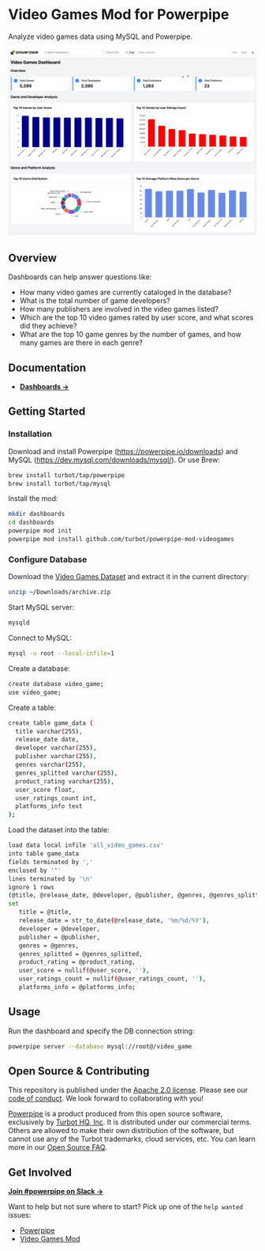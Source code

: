 # Video Games Mod for Powerpipe

Analyze video games data using MySQL and Powerpipe.

![image](https://github.com/turbot/powerpipe-mod-videogames/blob/add-dashboard/docs/videogames_dashboard_screenshot.png)

## Overview

Dashboards can help answer questions like:

- How many video games are currently cataloged in the database?
- What is the total number of game developers?
- How many publishers are involved in the video games listed?
- Which are the top 10 video games rated by user score, and what scores did they achieve?
- What are the top 10 game genres by the number of games, and how many games are there in each genre?

## Documentation

- **[Dashboards →](https://hub.powerpipe.io/mods/turbot/videogames/dashboards)**

## Getting Started

### Installation

Download and install Powerpipe (https://powerpipe.io/downloads) and MySQL (https://dev.mysql.com/downloads/mysql/). Or use Brew:

```sh
brew install turbot/tap/powerpipe
brew install turbot/tap/mysql
```

Install the mod:

```sh
mkdir dashboards
cd dashboards
powerpipe mod init
powerpipe mod install github.com/turbot/powerpipe-mod-videogames
```

### Configure Database

Download the [Video Games Dataset](https://www.kaggle.com/datasets/beridzeg45/video-games/versions/2) and extract it in the current directory:

```sh
unzip ~/Downloads/archive.zip
```

Start MySQL server:

```sh
mysqld
```

Connect to MySQL:

```sh
mysql -u root --local-infile=1
```

Create a database:

```sh
create database video_game;
use video_game;
```

Create a table:

```sh
create table game_data (
  title varchar(255),
  release_date date,
  developer varchar(255),
  publisher varchar(255),
  genres varchar(255),
  genres_splitted varchar(255),
  product_rating varchar(255),
  user_score float,
  user_ratings_count int,
  platforms_info text
);
```

Load the dataset into the table:

```sh
load data local infile 'all_video_games.csv'
into table game_data
fields terminated by ','
enclosed by '"'
lines terminated by '\n'
ignore 1 rows
(@title, @release_date, @developer, @publisher, @genres, @genres_splitted, @product_rating, @user_score, @user_ratings_count, @platforms_info)
set
   title = @title,
   release_date = str_to_date(@release_date, '%m/%d/%Y'),
   developer = @developer,
   publisher = @publisher,
   genres = @genres,
   genres_splitted = @genres_splitted,
   product_rating = @product_rating,
   user_score = nullif(@user_score, ''),
   user_ratings_count = nullif(@user_ratings_count, ''),
   platforms_info = @platforms_info;
```

## Usage

Run the dashboard and specify the DB connection string:

```sh
powerpipe server --database mysql://root@/video_game
```

## Open Source & Contributing

This repository is published under the [Apache 2.0 license](https://www.apache.org/licenses/LICENSE-2.0). Please see our [code of conduct](https://github.com/turbot/.github/blob/main/CODE_OF_CONDUCT.md). We look forward to collaborating with you!

[Powerpipe](https://powerpipe.io) is a product produced from this open source software, exclusively by [Turbot HQ, Inc](https://turbot.com). It is distributed under our commercial terms. Others are allowed to make their own distribution of the software, but cannot use any of the Turbot trademarks, cloud services, etc. You can learn more in our [Open Source FAQ](https://turbot.com/open-source).

## Get Involved

**[Join #powerpipe on Slack →](https://powerpipe.io/community/join)**

Want to help but not sure where to start? Pick up one of the `help wanted` issues:

- [Powerpipe](https://github.com/turbot/powerpipe/labels/help%20wanted)
- [Video Games Mod](https://github.com/turbot/powerpipe-mod-video-game/labels/help%20wanted)
